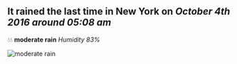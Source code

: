 ## It rained the last time in New York on *October 4th 2016 around 05:08 am*
💧💧  **moderate rain** *Humidity 83%*

![moderate rain](http://openweathermap.org/img/w/10n.png)
